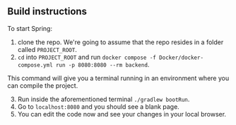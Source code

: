 ## Build instructions
To start Spring:
1. clone the repo. We're going to assume that the repo resides in a folder called `PROJECT_ROOT`.
2. `cd` into `PROJECT_ROOT` and run `docker compose -f Docker/docker-compose.yml run -p 8080:8080 --rm backend`.

This command will give you a terminal running in an environment where you can compile the project.

3. Run inside the aforementioned terminal `./gradlew bootRun`.
4. Go to `localhost:8080` and you should see a blank page.
5. You can edit the code now and see your changes in your local browser.

